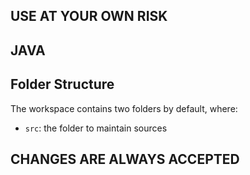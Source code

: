 ## USE AT YOUR OWN RISK
## JAVA
## Folder Structure

The workspace contains two folders by default, where:

- `src`: the folder to maintain sources

## CHANGES ARE ALWAYS ACCEPTED
